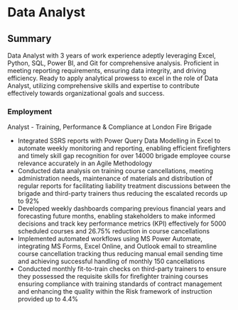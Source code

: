 # Data Analyst

## Summary
Data Analyst with 3 years of work experience adeptly leveraging Excel, Python, SQL, Power
BI, and Git for comprehensive analysis. Proficient in meeting reporting requirements,
ensuring data integrity, and driving efficiency. Ready to apply analytical prowess to excel in
the role of Data Analyst, utilizing comprehensive skills and expertise
to contribute effectively towards organizational goals and success.

### Employment
Analyst - Training, Performance & Compliance at London Fire Brigade
- Integrated SSRS reports with Power Query Data Modelling in Excel to automate weekly
monitoring and reporting, enabling efficient firefighters and timely skill gap recognition
for over 14000 brigade employee course relevance accurately in an Agile Methodology
- Conducted data analysis on training course cancellations, meeting administration needs,
maintenance of materials and distribution of regular reports for facilitating liability
treatment discussions between the brigade and third-party trainers thus reducing the
escalated records up to 92%
- Developed weekly dashboards comparing previous financial years and forecasting future
months, enabling stakeholders to make informed decisions and track key performance
metrics (KPI) effectively for 5000 scheduled courses and 26.75% reduction in course
cancellations
- Implemented automated workflows using MS Power Automate, integrating MS Forms,
Excel Online, and Outlook email to streamline course cancellation tracking thus
reducing manual email sending time and achieving successful handling of monthly 150
cancellations
- Conducted monthly fit-to-train checks on third-party trainers to ensure they possessed
the requisite skills for firefighter training courses ensuring compliance with training
standards of contract management and enhancing the quality within the Risk
framework of instruction provided up to 4.4%
